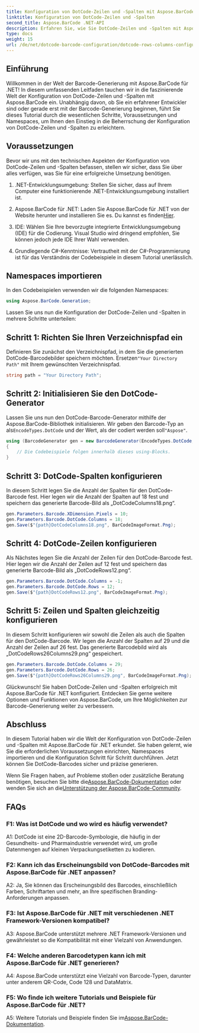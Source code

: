 ```yaml
---
title: Konfiguration von DotCode-Zeilen und -Spalten mit Aspose.BarCode für .NET
linktitle: Konfiguration von DotCode-Zeilen und -Spalten
second_title: Aspose.BarCode .NET-API
description: Erfahren Sie, wie Sie DotCode-Zeilen und -Spalten mit Aspose.BarCode für .NET konfigurieren. Generieren Sie mühelos präzise und anpassbare 2D-Barcodes.
type: docs
weight: 15
url: /de/net/dotcode-barcode-configuration/dotcode-rows-columns-configuration/
---
```

## Einführung

Willkommen in der Welt der Barcode-Generierung mit Aspose.BarCode für .NET! In diesem umfassenden Leitfaden tauchen wir in die faszinierende Welt der Konfiguration von DotCode-Zeilen und -Spalten mit Aspose.BarCode ein. Unabhängig davon, ob Sie ein erfahrener Entwickler sind oder gerade erst mit der Barcode-Generierung beginnen, führt Sie dieses Tutorial durch die wesentlichen Schritte, Voraussetzungen und Namespaces, um Ihnen den Einstieg in die Beherrschung der Konfiguration von DotCode-Zeilen und -Spalten zu erleichtern.

## Voraussetzungen

Bevor wir uns mit den technischen Aspekten der Konfiguration von DotCode-Zeilen und -Spalten befassen, stellen wir sicher, dass Sie über alles verfügen, was Sie für eine erfolgreiche Umsetzung benötigen.

1. .NET-Entwicklungsumgebung: Stellen Sie sicher, dass auf Ihrem Computer eine funktionierende .NET-Entwicklungsumgebung installiert ist.

2.  Aspose.BarCode für .NET: Laden Sie Aspose.BarCode für .NET von der Website herunter und installieren Sie es. Du kannst es finden[Hier](https://releases.aspose.com/barcode/net/).

3. IDE: Wählen Sie Ihre bevorzugte integrierte Entwicklungsumgebung (IDE) für die Codierung. Visual Studio wird dringend empfohlen, Sie können jedoch jede IDE Ihrer Wahl verwenden.

4. Grundlegende C#-Kenntnisse: Vertrautheit mit der C#-Programmierung ist für das Verständnis der Codebeispiele in diesem Tutorial unerlässlich.

## Namespaces importieren

In den Codebeispielen verwenden wir die folgenden Namespaces:

```csharp
using Aspose.BarCode.Generation;
```

Lassen Sie uns nun die Konfiguration der DotCode-Zeilen und -Spalten in mehrere Schritte unterteilen:

## Schritt 1: Richten Sie Ihren Verzeichnispfad ein

 Definieren Sie zunächst den Verzeichnispfad, in dem Sie die generierten DotCode-Barcodebilder speichern möchten. Ersetzen`"Your Directory Path"` mit Ihrem gewünschten Verzeichnispfad.

```csharp
string path = "Your Directory Path";
```

## Schritt 2: Initialisieren Sie den DotCode-Generator

 Lassen Sie uns nun den DotCode-Barcode-Generator mithilfe der Aspose.BarCode-Bibliothek initialisieren. Wir geben den Barcode-Typ an als`EncodeTypes.DotCode` und der Wert, als der codiert werden soll`"Aspose"`.

```csharp
using (BarcodeGenerator gen = new BarcodeGenerator(EncodeTypes.DotCode, "Aspose"))
{
    // Die Codebeispiele folgen innerhalb dieses using-Blocks.
}
```

## Schritt 3: DotCode-Spalten konfigurieren

In diesem Schritt legen Sie die Anzahl der Spalten für den DotCode-Barcode fest. Hier legen wir die Anzahl der Spalten auf 18 fest und speichern das generierte Barcode-Bild als „DotCodeColumns18.png“.

```csharp
gen.Parameters.Barcode.XDimension.Pixels = 10;
gen.Parameters.Barcode.DotCode.Columns = 18;
gen.Save($"{path}DotCodeColumns18.png", BarCodeImageFormat.Png);
```

## Schritt 4: DotCode-Zeilen konfigurieren

Als Nächstes legen Sie die Anzahl der Zeilen für den DotCode-Barcode fest. Hier legen wir die Anzahl der Zeilen auf 12 fest und speichern das generierte Barcode-Bild als „DotCodeRows12.png“.

```csharp
gen.Parameters.Barcode.DotCode.Columns = -1;
gen.Parameters.Barcode.DotCode.Rows = 12;
gen.Save($"{path}DotCodeRows12.png", BarCodeImageFormat.Png);
```

## Schritt 5: Zeilen und Spalten gleichzeitig konfigurieren

In diesem Schritt konfigurieren wir sowohl die Zeilen als auch die Spalten für den DotCode-Barcode. Wir legen die Anzahl der Spalten auf 29 und die Anzahl der Zeilen auf 26 fest. Das generierte Barcodebild wird als „DotCodeRows26Columns29.png“ gespeichert.

```csharp
gen.Parameters.Barcode.DotCode.Columns = 29;
gen.Parameters.Barcode.DotCode.Rows = 26;
gen.Save($"{path}DotCodeRows26Columns29.png", BarCodeImageFormat.Png);
```

Glückwunsch! Sie haben DotCode-Zeilen und -Spalten erfolgreich mit Aspose.BarCode für .NET konfiguriert. Entdecken Sie gerne weitere Optionen und Funktionen von Aspose.BarCode, um Ihre Möglichkeiten zur Barcode-Generierung weiter zu verbessern.

## Abschluss

In diesem Tutorial haben wir die Welt der Konfiguration von DotCode-Zeilen und -Spalten mit Aspose.BarCode für .NET erkundet. Sie haben gelernt, wie Sie die erforderlichen Voraussetzungen einrichten, Namespaces importieren und die Konfiguration Schritt für Schritt durchführen. Jetzt können Sie DotCode-Barcodes sicher und präzise generieren.

 Wenn Sie Fragen haben, auf Probleme stoßen oder zusätzliche Beratung benötigen, besuchen Sie bitte die[Aspose.BarCode-Dokumentation](https://reference.aspose.com/barcode/net/) oder wenden Sie sich an die[Unterstützung der Aspose.BarCode-Community](https://forum.aspose.com/c/barcode/13).


## FAQs

### F1: Was ist DotCode und wo wird es häufig verwendet?

A1: DotCode ist eine 2D-Barcode-Symbologie, die häufig in der Gesundheits- und Pharmaindustrie verwendet wird, um große Datenmengen auf kleinen Verpackungsetiketten zu kodieren.

### F2: Kann ich das Erscheinungsbild von DotCode-Barcodes mit Aspose.BarCode für .NET anpassen?

A2: Ja, Sie können das Erscheinungsbild des Barcodes, einschließlich Farben, Schriftarten und mehr, an Ihre spezifischen Branding-Anforderungen anpassen.

### F3: Ist Aspose.BarCode für .NET mit verschiedenen .NET Framework-Versionen kompatibel?

A3: Aspose.BarCode unterstützt mehrere .NET Framework-Versionen und gewährleistet so die Kompatibilität mit einer Vielzahl von Anwendungen.

### F4: Welche anderen Barcodetypen kann ich mit Aspose.BarCode für .NET generieren?

A4: Aspose.BarCode unterstützt eine Vielzahl von Barcode-Typen, darunter unter anderem QR-Code, Code 128 und DataMatrix.

### F5: Wo finde ich weitere Tutorials und Beispiele für Aspose.BarCode für .NET?

 A5: Weitere Tutorials und Beispiele finden Sie im[Aspose.BarCode-Dokumentation](https://reference.aspose.com/barcode/net/).